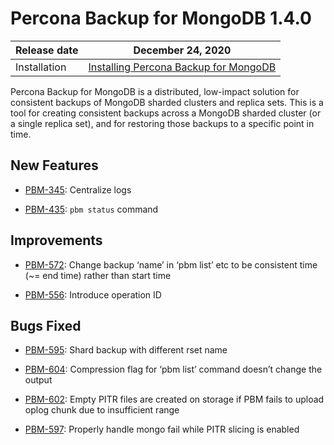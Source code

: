 # Percona Backup for MongoDB 1.4.0

| Release date | December 24, 2020  |
|------------- | ---------------|
| Installation | [Installing Percona Backup for MongoDB](../installation.md) |


Percona Backup for MongoDB is a distributed, low-impact solution for consistent backups of MongoDB
sharded clusters and replica sets. This is a tool for creating consistent backups
across a MongoDB sharded cluster (or a single replica set), and for restoring
those backups to a specific point in time.

## New Features

* [PBM-345](https://jira.percona.com/browse/PBM-345): Centralize logs

* [PBM-435](https://jira.percona.com/browse/PBM-435): `pbm status` command

## Improvements

* [PBM-572](https://jira.percona.com/browse/PBM-572): Change backup ‘name’ in ‘pbm list’ etc to be consistent time (~= end time) rather than start time

* [PBM-556](https://jira.percona.com/browse/PBM-556): Introduce operation ID

## Bugs Fixed

* [PBM-595](https://jira.percona.com/browse/PBM-595): Shard backup with different rset name

* [PBM-604](https://jira.percona.com/browse/PBM-604): Compression flag for ‘pbm list’ command doesn’t change the output

* [PBM-602](https://jira.percona.com/browse/PBM-602): Empty PITR files are created on storage if PBM fails to upload oplog chunk due to insufficient range

* [PBM-597](https://jira.percona.com/browse/PBM-597): Properly handle mongo fail while PITR slicing is enabled
